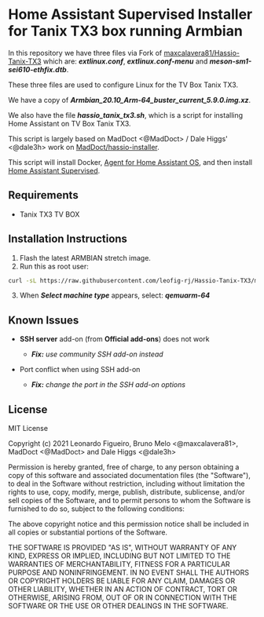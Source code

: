# Home Assistant Supervised Installer for Tanix TX3 box running Armbian

In this repository we have three files via Fork of [maxcalavera81/Hassio-Tanix-TX3][maxcalavera81-Hassio-Tanix-TX3] which are: ***extlinux.conf***, ***extlinux.conf-menu*** and ***meson-sm1-sei610-ethfix.dtb***.

These three files are used to configure Linux for the TV Box Tanix TX3.

We have a copy of ***Armbian_20.10_Arm-64_buster_current_5.9.0.img.xz***.

We also have the file ***hassio_tanix_tx3.sh***, which is a script for installing Home Assistant on TV Box Tanix TX3.

This script is largely based on MadDoct <@MadDoct> / Dale Higgs' <@dale3h> work on [MadDoct/hassio-installer][MadDoct-hassio-installer].

This script will install Docker, [Agent for Home Assistant OS][os-agent], and then install
[Home Assistant Supervised][supervised-installer].

## Requirements

- Tanix TX3 TV BOX

## Installation Instructions

1. Flash the latest ARMBIAN stretch image.
2. Run this as root user:

```bash
curl -sL https://raw.githubusercontent.com/leofig-rj/Hassio-Tanix-TX3/master/hassio_tanix_tx3.sh | bash -s
```
3. When ***Select machine type*** appears, select: ***qemuarm-64***

## Known Issues

- **SSH server** add-on (from **Official add-ons**) does not work
  - ***Fix:** use community SSH add-on instead*

- Port conflict when using SSH add-on
  - ***Fix:** change the port in the SSH add-on options*

## License

MIT License

Copyright (c) 2021 Leonardo Figueiro, Bruno Melo <@maxcalavera81>, MadDoct <@MadDoct> and Dale Higgs <@dale3h>

Permission is hereby granted, free of charge, to any person obtaining a copy
of this software and associated documentation files (the "Software"), to deal
in the Software without restriction, including without limitation the rights
to use, copy, modify, merge, publish, distribute, sublicense, and/or sell
copies of the Software, and to permit persons to whom the Software is
furnished to do so, subject to the following conditions:

The above copyright notice and this permission notice shall be included in all
copies or substantial portions of the Software.

THE SOFTWARE IS PROVIDED "AS IS", WITHOUT WARRANTY OF ANY KIND, EXPRESS OR
IMPLIED, INCLUDING BUT NOT LIMITED TO THE WARRANTIES OF MERCHANTABILITY,
FITNESS FOR A PARTICULAR PURPOSE AND NONINFRINGEMENT. IN NO EVENT SHALL THE
AUTHORS OR COPYRIGHT HOLDERS BE LIABLE FOR ANY CLAIM, DAMAGES OR OTHER
LIABILITY, WHETHER IN AN ACTION OF CONTRACT, TORT OR OTHERWISE, ARISING FROM,
OUT OF OR IN CONNECTION WITH THE SOFTWARE OR THE USE OR OTHER DEALINGS IN THE
SOFTWARE.

[os-agent]: https://github.com/home-assistant/os-agent
[supervised-installer]: https://github.com/home-assistant/supervised-installer
[maxcalavera81-Hassio-Tanix-TX3]: https://github.com/maxcalavera81/Hassio-Tanix-TX3
[MadDoct-hassio-installer]: https://github.com/MadDoct/hassio-installer
